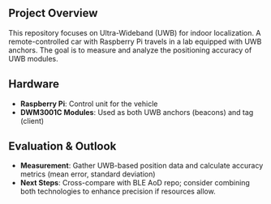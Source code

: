 ## Project Overview
This repository focuses on Ultra-Wideband (UWB) for indoor localization. A remote-controlled car with Raspberry Pi travels in a lab equipped with UWB anchors. The goal is to measure and analyze the positioning accuracy of UWB modules.

## Hardware

- **Raspberry Pi**: Control unit for the vehicle
- **DWM3001C Modules**: Used as both UWB anchors (beacons) and tag (client)


## Evaluation & Outlook
- **Measurement**: Gather UWB-based position data and calculate accuracy metrics (mean error, standard deviation)
- **Next Steps**: Cross-compare with BLE AoD repo; consider combining both technologies to enhance precision if resources allow.
